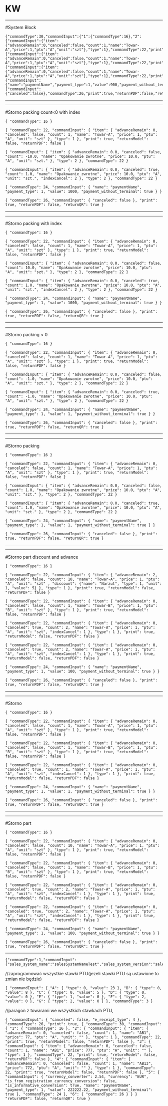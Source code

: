 # KW

________________________________________________________________________________
#System Block

```
{"commandType":30,"commandInput":{"1":{"commandType":16},"2":{"commandInput":{"item":{"advanceRemain":0,"canceled":false,"count":1,"name":"Towar-A","price":1,"ptu":"A","unit":"szt"},"type":1},"commandType":22,"print":true,"returnModel":false,"returnPDF":false},"3":{"commandInput":{"item":{"advanceRemain":0,"canceled":false,"count":1,"name":"Towar-A","price":1,"ptu":"A","unit":"szt"},"type":1},"commandType":22,"print":true,"returnModel":false,"returnPDF":false},"4":{"commandInput":{"item":{"advanceRemain":0,"canceled":false,"count":1,"name":"Towar-A","price":1,"ptu":"A","unit":"szt"},"type":1},"commandType":22,"print":true,"returnModel":false,"returnPDF":false},"5":{"commandInput":{"name":"paymentName","payment_type":1,"value":900,"payment_without_terminal":true},"commandType":24},"6":{"commandInput":{"canceled":false},"commandType":26,"print":true,"returnPDF":false,"returnQR":true}}}
```
________________________________________________________________________________


________________________________________________________________________________
#Storno packing count<0 with index

```
{ "commandType": 16 }
```

```
{ "commandType": 22, "commandInput": { "item": { "advanceRemain": 0, "canceled": false, "count": 1, "name": "Towar-A", "price": 1, "ptu": "A", "unit": "szt" }, "type": 1 }, "print": true, "returnModel": false, "returnPDF": false }
```

```
{ "commandInput": { "item": { "advanceRemain": 0.0, "canceled": false, "count": -10.0, "name": "Opakowanie zwrotne", "price": 10.0, "ptu": "A", "unit": "szt." }, "type": 2 }, "commandType": 22 }
```

```
{ "commandInput": { "item": { "advanceRemain": 0.0, "canceled": true, "count": 1.0, "name": "Opakowanie zwrotne", "price": 10.0, "ptu": "A", "unit": "szt.", "indexCancel": 2 }, "type": 2 }, "commandType": 22 }
```

```
{ "commandType": 24, "commandInput": { "name": "paymentName", "payment_type": 1, "value": 1000, "payment_without_terminal": true } }
```

```
{ "commandType": 26, "commandInput": { "canceled": false }, "print": true, "returnPDF": false, "returnQR": true }
```

________________________________________________________________________________


________________________________________________________________________________
#Storno packing with index

```
{ "commandType": 16 }
```

```
{ "commandType": 22, "commandInput": { "item": { "advanceRemain": 0, "canceled": false, "count": 1, "name": "Towar-A", "price": 1, "ptu": "A", "unit": "szt" }, "type": 1 }, "print": true, "returnModel": false, "returnPDF": false }
```

```
{ "commandInput": { "item": { "advanceRemain": 0.0, "canceled": false, "count": 10.0, "name": "Opakowanie zwrotne", "price": 10.0, "ptu": "A", "unit": "szt." }, "type": 2 }, "commandType": 22 }
```

```
{ "commandInput": { "item": { "advanceRemain": 0.0, "canceled": true, "count": 1.0, "name": "Opakowanie zwrotne", "price": 10.0, "ptu": "A", "unit": "szt.", "indexCancel": 2 }, "type": 2 }, "commandType": 22 }
```

```
{ "commandType": 24, "commandInput": { "name": "paymentName", "payment_type": 1, "value": 1000, "payment_without_terminal": true } }
```

```
{ "commandType": 26, "commandInput": { "canceled": false }, "print": true, "returnPDF": false, "returnQR": true }
```

________________________________________________________________________________



________________________________________________________________________________
#Storno packing < 0 

```
{ "commandType": 16 }
```

```
{ "commandType": 22, "commandInput": { "item": { "advanceRemain": 0, "canceled": false, "count": 1, "name": "Towar-A", "price": 1, "ptu": "A", "unit": "szt" }, "type": 1 }, "print": true, "returnModel": false, "returnPDF": false }
```

```
{ "commandInput": { "item": { "advanceRemain": 0.0, "canceled": false, "count": -1.0, "name": "Opakowanie zwrotne", "price": 10.0, "ptu": "A", "unit": "szt." }, "type": 2 }, "commandType": 22 }
```

```
{ "commandInput": { "item": { "advanceRemain": 0.0, "canceled": true, "count": -1.0, "name": "Opakowanie zwrotne", "price": 10.0, "ptu": "A", "unit": "szt." }, "type": 2 }, "commandType": 22 }
```

```
{ "commandType": 24, "commandInput": { "name": "paymentName", "payment_type": 1, "value": 1, "payment_without_terminal": true } }
```

```
{ "commandType": 26, "commandInput": { "canceled": false }, "print": true, "returnPDF": false, "returnQR": true }
```

________________________________________________________________________________





________________________________________________________________________________
#Storno packing

```
{ "commandType": 16 }
```

```
{ "commandType": 22, "commandInput": { "item": { "advanceRemain": 0, "canceled": false, "count": 1, "name": "Towar-A", "price": 1, "ptu": "A", "unit": "szt" }, "type": 1 }, "print": true, "returnModel": false, "returnPDF": false }
```

```
{ "commandInput": { "item": { "advanceRemain": 0.0, "canceled": false, "count": 1.0, "name": "Opakowanie zwrotne", "price": 10.0, "ptu": "A", "unit": "szt." }, "type": 2 }, "commandType": 22 }
```

```
{ "commandInput": { "item": { "advanceRemain": 0.0, "canceled": true, "count": 1.0, "name": "Opakowanie zwrotne", "price": 10.0, "ptu": "A", "unit": "szt." }, "type": 2 }, "commandType": 22 }
```

```
{ "commandType": 24, "commandInput": { "name": "paymentName", "payment_type": 1, "value": 1, "payment_without_terminal": true } }
```

```
{ "commandType": 26, "commandInput": { "canceled": false }, "print": true, "returnPDF": false, "returnQR": true }
```

________________________________________________________________________________






________________________________________________________________________________
#Storno part discount and advance

```
{ "commandType": 16 }
```

```
{ "commandType": 22, "commandInput": { "item": { "advanceRemain": 2, "canceled": false, "count": 10, "name": "Towar-A", "price": 1, "ptu": "A", "unit": "szt" , "discount": {"name": "Narzut", "type": 1, "unit": 1, "value": 5} }, "type": 1 }, "print": true, "returnModel": false, "returnPDF": false }
```

```
{ "commandType": 22, "commandInput": { "item": { "advanceRemain": 0, "canceled": false, "count": 1, "name": "Towar-B", "price": 1, "ptu": "B", "unit": "szt" }, "type": 1 }, "print": true, "returnModel": false, "returnPDF": false }
```

```
{ "commandType": 22, "commandInput": { "item": { "advanceRemain": 0, "canceled": true, "count": 2, "name": "Towar-A", "price": 1, "ptu": "A", "unit": "szt", "indexCancel": 1 }, "type": 1 }, "print": true, "returnModel": false, "returnPDF": false }
```

```
{ "commandType": 22, "commandInput": { "item": { "advanceRemain": 0, "canceled": true, "count": 2, "name": "Towar-A", "price": 1, "ptu": "A", "unit": "szt", "indexCancel": 1 }, "type": 1 }, "print": true, "returnModel": false, "returnPDF": false }
```

```
{ "commandType": 24, "commandInput": { "name": "paymentName", "payment_type": 1, "value": 100, "payment_without_terminal": true } }
```

```
{ "commandType": 26, "commandInput": { "canceled": false }, "print": true, "returnPDF": false, "returnQR": true }
```

________________________________________________________________________________




________________________________________________________________________________
#Storno 

```
{ "commandType": 16 }
```

```
{ "commandType": 22, "commandInput": { "item": { "advanceRemain": 0, "canceled": false, "count": 1, "name": "Towar-A", "price": 1, "ptu": "A", "unit": "szt" }, "type": 1 }, "print": true, "returnModel": false, "returnPDF": false }
```

```
{ "commandType": 22, "commandInput": { "item": { "advanceRemain": 0, "canceled": false, "count": 1, "name": "Towar-B", "price": 1, "ptu": "B", "unit": "szt" }, "type": 1 }, "print": true, "returnModel": false, "returnPDF": false }
```

```
{ "commandType": 22, "commandInput": { "item": { "advanceRemain": 0, "canceled": true, "count": 1, "name": "Towar-A", "price": 1, "ptu": "A", "unit": "szt", "indexCancel": 1 }, "type": 1 }, "print": true, "returnModel": false, "returnPDF": false }
```

```
{ "commandType": 24, "commandInput": { "name": "paymentName", "payment_type": 1, "value": 1, "payment_without_terminal": true } }
```

```
{ "commandType": 26, "commandInput": { "canceled": false }, "print": true, "returnPDF": false, "returnQR": true }
```

________________________________________________________________________________


________________________________________________________________________________
#Storno part

```
{ "commandType": 16 }
```

```
{ "commandType": 22, "commandInput": { "item": { "advanceRemain": 0, "canceled": false, "count": 10, "name": "Towar-A", "price": 1, "ptu": "A", "unit": "szt" }, "type": 1 }, "print": true, "returnModel": false, "returnPDF": false }
```

```
{ "commandType": 22, "commandInput": { "item": { "advanceRemain": 0, "canceled": false, "count": 1, "name": "Towar-B", "price": 1, "ptu": "B", "unit": "szt" }, "type": 1 }, "print": true, "returnModel": false, "returnPDF": false }
```

```
{ "commandType": 22, "commandInput": { "item": { "advanceRemain": 0, "canceled": true, "count": 2, "name": "Towar-A", "price": 1, "ptu": "A", "unit": "szt", "indexCancel": 1 }, "type": 1 }, "print": true, "returnModel": false, "returnPDF": false }
```

```
{ "commandType": 22, "commandInput": { "item": { "advanceRemain": 0, "canceled": true, "count": 2, "name": "Towar-A", "price": 1, "ptu": "A", "unit": "szt", "indexCancel": 1 }, "type": 1 }, "print": true, "returnModel": false, "returnPDF": false }
```

```
{ "commandType": 24, "commandInput": { "name": "paymentName", "payment_type": 1, "value": 100, "payment_without_terminal": true } }
```

```
{ "commandType": 26, "commandInput": { "canceled": false }, "print": true, "returnPDF": false, "returnQR": true }
```

________________________________________________________________________________






```
{"commandType":1,"commandInput":{"sales_system_name":"salesSystemNameTest","sales_system_version":"salesSystemVersionTest"}}
```
//zaprogramować wszystkie stawki PTU(jezeli stawki PTU są ustawione to zmian nie będzie)
```
{ "commandInput": { "A": { "type": 0, "value": 23 }, "B": { "type": 0, "value": 8 }, "C": { "type": 0, "value": 5 }, "D": { "type": 0, "value": 0 }, "E": { "type": 1, "value": 0 }, "F": { "type": 2, "value": 0 }, "G": { "type": 2, "value": 0 } }, "commandType": 3 }
```
//paragon z towarami we wszystkich stawkach PTU,
```
{ "commandInput": { "canceled": false, "e_receipt_type": 4 }, "commandType": 26, "print": true, { "commandType": 30, "commandInput": { "1": { "commandType": 16 }, "2": { "commandInput": { "item": { "advanceRemain": 0, "canceled": false, "count": 1, "name": "AB1", "price": 77, "ptu": "A", "unit": "" }, "type": 1 }, "commandType": 22, "print": true, "returnModel": false, "returnPDF": false }, "3": { "commandInput": { "item": { "advanceRemain": 0, "canceled": false, "count": 1, "name": "AB1", "price": 777, "ptu": "A", "unit": "" }, "type": 1 }, "commandType": 22, "print": true, "returnModel": false, "returnPDF": false }, "4": { "commandInput": { "item": { "advanceRemain": 0, "canceled": false, "count": 1, "name": "AB13", "price": 772, "ptu": "A", "unit": "" }, "type": 1 }, "commandType": 22, "print": true, "returnModel": false, "returnPDF": false }, "5": { "commandInput": { "currency_converter": 2.54, "currency": "EUR", "is_from_registration_currency_conversion": false, "is_informative_conversion": true, "name": "paymentName", "payment_type": 1, "value": 222222.22, "payment_without_terminal": true }, "commandType": 24 }, "6": { "commandType": 26 } } } "returnPDF": false, "returnQR": true }
```

